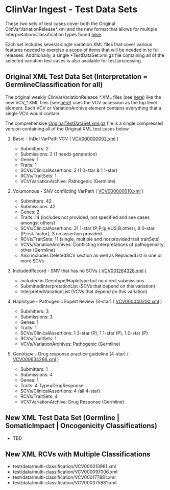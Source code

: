 # ClinVar Ingest - Test Data Sets

These two sets of test cases cover both the Original ClinVarVariationRelease\*\.xml and the new format that allows for multiple Interpretation/Classification types found [here](https://github.com/ncbi/clinvar/tree/master).

Each set includes several single variation XML files that cover various features needed to exercise a scope of items that will be needed in te full releases. Additionally, a single \*TestDataSet.xml.gz file containing all of the selected variation test cases is also available for test processing.

## Original XML Test Data Set (Interpretation = GermlineClassification for all)
The original weekly ClinVarVariationRelease\_\*.XML files (see [here](https://ftp.ncbi.nlm.nih.gov/pub/clinvar/xml/clinvar_variation/weekly_release/)) like the new VCV\_\*.XML files (see [here](https://github.com/ncbi/clinvar/blob/master/sample_xmls/vcv_01.xml)) uses the VCV accession as the top level element. Each VCV or VariationArchive element contains everything that a single VCV would contain.

The comprehensive [OriginalTestDataSet.xml.gz](data/OriginalTestDataSet.xml.gz) file is a single compressed version containing all of the Original XML test cases below.

1. Basic - InDel VarPath VCV ( [VCV000000002.xml](data/VCV000000002.xml) )
    - Submitters: 2
    - Submissions: 2 (1 needs generation)
    - Genes: 1
    - Traits: 1
    - SCVs/ClinicalAssertions: 2 (1 0-star & 1 1-star)
    - RCVs/TraitSets: 1
    - VCV/VariationArchive: Pathogenic (Germline)

2. Volumonous - SNV conflicting VarPath  ( [VCV000000010.xml](data/VCV000000010.xml) )
    - Submitters: 42
    - Submissions: 42
    - Genes: 2
    - Traits: 14 (includes not provided, not specified and see cases amongst others)
    - SCVs/ClinicalAssertions: 31 1-star (P;P,lp;VUS;B;other), 8 0-star (P;risk factor), 3 no assertion provided
    - RCVs/TraitSets: 11  (single, multiple and not provided trait traitSets)
    - VCVs/VariationArchives: Conflicting interpretations of pathogenicity; other (Germline)
    - Also includes DeletedSCV section as well as ReplacedList in one or more SCVs

3. IncludedRecord - SNV that has no SCVs ( [VCV001264328.xml](data/VCV001264328.xml) )
    - included in Genotype/Haplotype but no direct submissions
    - SubmittedInterpretationList (SCVs that depend on this variation)
    - InterpretedVariationList (VCVs that depend on this variation)

4. Haplotype - Pathogenic Expert Review (3-star) ( [VCV000040200.xml](data/VCV000040200.xml) )
    - Submitters: 3
    - Submissions: 3
    - Genes: 1
    - Traits: 1
    - SCVs/ClinicalAssertions: 1 3-star (P), 1 1-star (P), 1 0-star (P)
    - RCVs/TraitSets: 1
    - VCVs/VariationArchives: Pathogenic (Germline)

5. Genotype - Drug response practice guideline (4-star) ( [VCV000634266.xml](VCV000634266.xml) )
    - Submitters: 1
    - Submissions: 4
    - Genes: 1
    - Traits: 4 Type=DrugResponse
    - SCVs/ClinicalAssertions: 4 (all 4-star)
    - RCVs/TraitSets: 4
    - VCV/VariationArchive: Drug Response (Germline)

## New XML Test Data Set (Germline | SomaticImpact | Oncogenicity Classifications)

   - TBD


## New XML RCVs with Multiple Classifications
- test/data/multi-classification/VCV000013961.xml
- test/data/multi-classification/VCV000097006.xml
- test/data/multi-classification/VCV000177881.xml
- test/data/multi-classification/VCV000375881.xml
